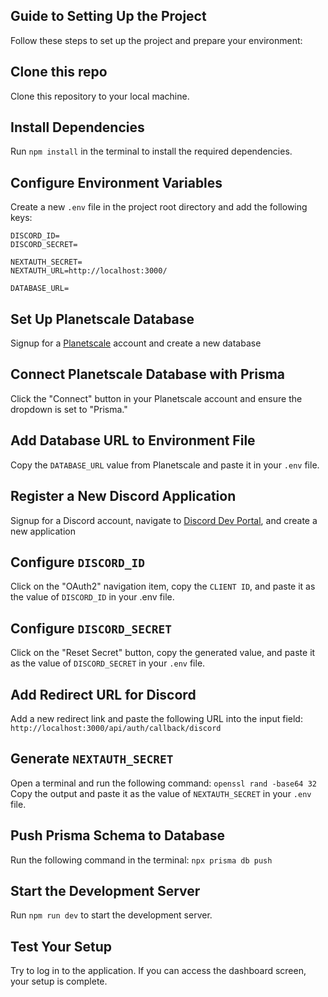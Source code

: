 ## Guide to Setting Up the Project

Follow these steps to set up the project and prepare your environment:

## Clone this repo

Clone this repository to your local machine.

## Install Dependencies

Run `npm install` in the terminal to install the required dependencies.

## Configure Environment Variables

Create a new `.env` file in the project root directory and add the following keys:

```
DISCORD_ID=
DISCORD_SECRET=

NEXTAUTH_SECRET=
NEXTAUTH_URL=http://localhost:3000/

DATABASE_URL=
```

## Set Up Planetscale Database

Signup for a [Planetscale](https://planetscale.com/) account and create a new database

## Connect Planetscale Database with Prisma

Click the "Connect" button in your Planetscale account and ensure the dropdown is set to "Prisma."

## Add Database URL to Environment File

Copy the `DATABASE_URL` value from Planetscale and paste it in your `.env` file.

## Register a New Discord Application

Signup for a Discord account, navigate to [Discord Dev Portal](https://discord.com/developers/applications), and create a new application

## Configure `DISCORD_ID`

Click on the "OAuth2" navigation item, copy the `CLIENT ID`, and paste it as the value of `DISCORD_ID` in your .env file.

## Configure `DISCORD_SECRET`

Click on the "Reset Secret" button, copy the generated value, and paste it as the value of `DISCORD_SECRET` in your `.env` file.

## Add Redirect URL for Discord

Add a new redirect link and paste the following URL into the input field:
`http://localhost:3000/api/auth/callback/discord`

## Generate `NEXTAUTH_SECRET`

Open a terminal and run the following command: `openssl rand -base64 32`
Copy the output and paste it as the value of `NEXTAUTH_SECRET` in your `.env` file.

## Push Prisma Schema to Database

Run the following command in the terminal: `npx prisma db push`

## Start the Development Server

Run `npm run dev` to start the development server.

## Test Your Setup

Try to log in to the application. If you can access the dashboard screen, your setup is complete.
